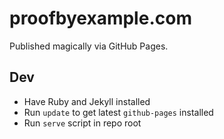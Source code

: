 # proofbyexample.com

Published magically via GitHub Pages.

## Dev

* Have Ruby and Jekyll installed
* Run `update` to get latest `github-pages` installed
* Run `serve` script in repo root

